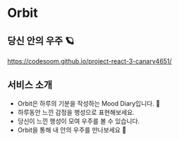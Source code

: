 # Orbit

## 당신 안의 우주 🪐
https://codesoom.github.io/project-react-3-canary4651/

## 서비스 소개

- Orbit은 하루의 기분을 작성하는 Mood Diary입니다. 📝
- 하루동안 느낀 감정을 행성으로 표현해보세요.
- 당신이 느낀 행성이 모여 우주를 볼 수 있습니다.
- Orbit을 통해 내 안의 우주를 만나보세요 🌠







